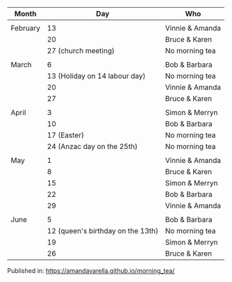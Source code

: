 | Month    | Day                               | Who             |
|----------|-----------------------------------|-----------------|
|          |                                   |                 |
| February | 13                                | Vinnie & Amanda |
|          | 20                                | Bruce & Karen   |
|          | 27 (church meeting)               | No morning tea  |
|          |                                   |                 |
| March    | 6                                 | Bob & Barbara   |
|          | 13 (Holiday on 14 labour day)     | No morning tea  |
|          | 20                                | Vinnie & Amanda |
|          | 27                                | Bruce & Karen   |
|          |                                   |                 |
| April    | 3                                 | Simon & Merryn  |
|          | 10                                | Bob & Barbara   |
|          | 17 (Easter)                       | No morning tea  |
|          | 24 (Anzac day on the 25th)        | No morning tea  |
|          |                                   |                 |
| May      | 1                                 | Vinnie & Amanda |
|          | 8                                 | Bruce & Karen   |
|          | 15                                | Simon & Merryn  |
|          | 22                                | Bob & Barbara   |
|          | 29                                | Vinnie & Amanda |
|          |                                   |                 |
| June     | 5                                 | Bob & Barbara   
|          | 12 (queen's birthday on the 13th) | No morning tea  |
|          | 19                                | Simon & Merryn  |
|          | 26                                | Bruce & Karen   |
 
Published in: https://amandavarella.github.io/morning_tea/
